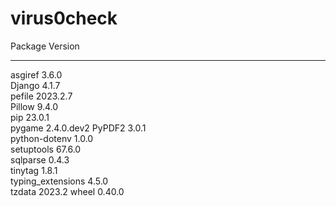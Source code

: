 # virus0check
Package           Version
----------------- ----------
asgiref           3.6.0     
Django            4.1.7     
pefile            2023.2.7  
Pillow            9.4.0     
pip               23.0.1    
pygame            2.4.0.dev2
PyPDF2            3.0.1     
python-dotenv     1.0.0     
setuptools        67.6.0    
sqlparse          0.4.3     
tinytag           1.8.1     
typing_extensions 4.5.0     
tzdata            2023.2
wheel             0.40.0
